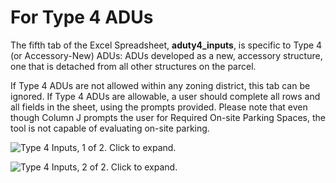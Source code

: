 # For Type 4 ADUs

The fifth tab of the Excel Spreadsheet, **aduty4\_inputs**, is specific to Type 4 (or Accessory-New) ADUs: ADUs developed as a new, accessory structure, one that is detached from all other structures on the parcel.&#x20;

If Type 4 ADUs are not allowed within any zoning district, this tab can be ignored. If Type 4 ADUs are allowable, a user should complete all rows and all fields in the sheet, using the prompts provided. Please note that even though Column J prompts the user for Required On-site Parking Spaces, the tool is not capable of evaluating on-site parking.

![Type 4 Inputs, 1 of 2. Click to expand.](../../.gitbook/assets/aduty4\_inputs.png)

![Type 4 Inputs, 2 of 2. Click to expand.](../../.gitbook/assets/aduty4\_inputs2.png)
